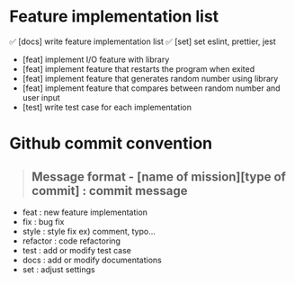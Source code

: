 # Feature implementation list

✅ \[docs\] write feature implementation list
✅ \[set\] set eslint, prettier, jest
- \[feat\] implement I/O feature with library
- \[feat\] implement feature that restarts the program when exited
- \[feat\] implement feature that generates random number using library
- \[feat\] implement feature that compares between random number and user input 
- \[test\] write test case for each implementation


# Github commit convention

> ## Message format - \[name of mission\]\[type of commit\] : commit message

* feat : new feature implementation
* fix : bug fix
* style : style fix ex) comment, typo...
* refactor : code refactoring
* test : add or modify test case
* docs : add or modify documentations
* set : adjust settings